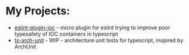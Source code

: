 # My Projects:

- [eslint-plugin-ioc](https://github.com/amaro0/eslint-plugin-ioc) - micro plugin for eslint trying to improve poor
  typesafety of IOC containers in typescript
- [ts-arch-unit](https://github.com/amaro0/ts-arch-unit) - WIP - architecture unit tests for typescript, inspired by
  ArchUnit
